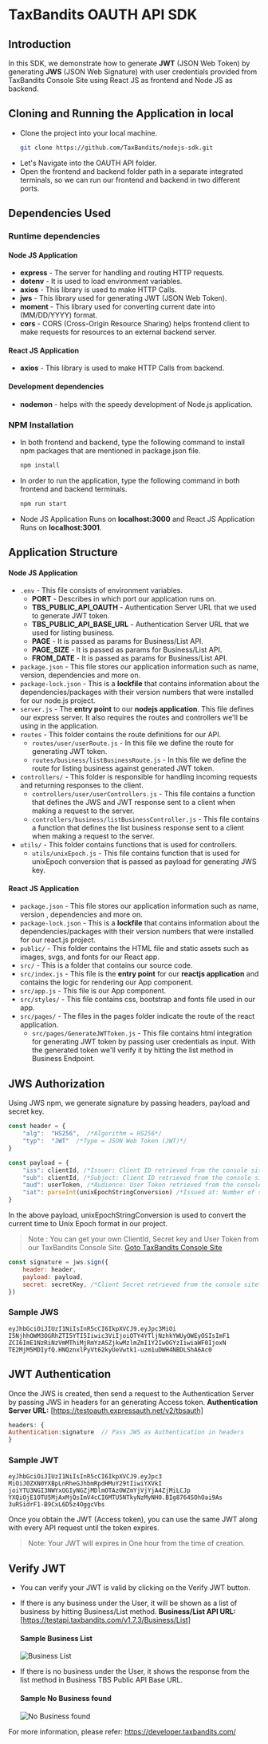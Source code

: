 ﻿# TaxBandits OAUTH API SDK
## Introduction
In this SDK, we demonstrate how to generate **JWT** (JSON Web Token) by generating **JWS** (JSON Web Signature) with user credentials provided from TaxBandits Console Site using React JS as frontend and Node JS as backend.
## Cloning and Running the Application in local

 - Clone the project into your local machine.
    ```bash
    git clone https://github.com/TaxBandits/nodejs-sdk.git
    ```
 - Let's Navigate into the OAUTH API folder.
 - Open the frontend and backend folder path in a separate integrated terminals, so we can run our frontend and backend in two different ports.

## Dependencies Used
### Runtime dependencies
#### Node JS Application
 - **express** - The server for handling and routing HTTP requests.
 - **dotenv** - It is used to load environment variables.
 - **axios** - This library is used to make HTTP Calls.
 - **jws** - This library used for generating JWT (JSON Web Token).
 - **moment** - This library used for converting current date into (MM/DD/YYYY) format.
 - **cors** - CORS (Cross-Origin Resource Sharing) helps frontend client to make requests for resources to an external backend server.
#### React JS Application
 - **axios** - This library is used to make HTTP Calls from backend.
#### Development dependencies
 - **nodemon** - helps with the speedy development of Node.js application.
 ### NPM Installation
 - In both frontend and backend, type the following command to install npm packages that are mentioned in package.json file. 
    ```bash
    npm install
    ```
 - In order to run the application, type the following command in both frontend and backend terminals. 
    ```bash
    npm run start
    ```
 - Node JS Application Runs on  **localhost:3000** and React JS Application Runs on  **localhost:3001**.

## Application Structure
#### Node JS Application
-   `.env`  - This file consists of environment variables.
    - **PORT** - Describes in which port our application runs on.
    - **TBS_PUBLIC_API_OAUTH** - Authentication Server URL that we used to generate JWT token.
    -  **TBS_PUBLIC_API_BASE_URL** - Authentication Server URL that we used for listing business.
    - **PAGE** - It is passed as params for Business/List API.
    - **PAGE_SIZE** - It is passed as params for Business/List API.
	- **FROM_DATE** - It is passed as params for Business/List API.
-   `package.json`  - This file stores our application information such as name, version, dependencies and more on. 
-   `package-lock.json`  - This is a **lockfile** that contains information about the dependencies/packages with their version numbers that were installed for our node.js project.
-   `server.js`  - The **entry point** to our **nodejs application**. This file defines our express server. It also requires the routes and controllers we'll be using in the application.
-   `routes`  - This folder contains the route definitions for our API.
    -   `routes/user/userRoute.js`  - In this file we define the route for generating JWT token.
    -  `routes/business/listBusinessRoute.js`  - In this file we define the route for listing business against generated JWT token.
-   `controllers/`  - This folder is responsible for handling incoming requests and returning responses to the client.
    -   `controllers/user/userControllers.js`  - This file contains a function that defines the JWS and JWT response sent to a client when making a request to the server.
    - `controllers/business/listBusinessController.js`  - This file contains a function that defines the list business response sent to a client when making a request to the server.
-   `utils/`  - This folder contains functions that is used for controllers.
    -   `utils/unixEpoch.js`  - This file contains function that is used for unixEpoch conversion that is passed as payload for generating JWS key.
#### React JS Application
-   `package.json`  - This file stores our application information such as name, version , dependencies and more on. 
-   `package-lock.json`  - This is a **lockfile** that contains information about the dependencies/packages with their version numbers that were installed for our react.js project.
-   `public/`  - This folder contains the HTML file and static assets such as images, svgs, and fonts for our React app.
-   `src/`  - This is a folder that contains our source code.
-   `src/index.js`  - This file is the **entry point** for our **reactjs application** and contains the logic for rendering our App component. 
-   `src/app.js`  -  This file is our App component.
-   `src/styles/`  -  This file contains css, bootstrap and fonts file used in our app.
-   `src/pages/`  -  The files in the pages folder indicate the route of the react application.
    -   `src/pages/GenerateJWTToken.js`  - This file contains html integration for generating JWT token by passing user credentials as input. With the generated token we'll verify it by hitting the list method in Business Endpoint.

## JWS Authorization
Using JWS npm, we generate signature by passing headers, payload and secret key.
```js
const header = {  
    "alg":  "HS256",  /*Algorithm = HS256*/  
    "typ":  "JWT"  /*Type = JSON Web Token (JWT)*/  
}
```
```javascript
const payload = {
    "iss": clientId, /*Issuer: Client ID retrieved from the console site*/
    "sub": clientId, /*Subject: Client ID retrieved from the console site*/
    "aud": userToken, /*Audience: User Token retrieved from the console site*/
    "iat": parseInt(unixEpochStringConversion) /*Issued at: Number of seconds from Jan 1 1970 00:00:00 (Unix epoch format)*/
}
```
In the above payload, unixEpochStringConversion is used to convert the current time to Unix Epoch format in our project.

>Note : You can get your own ClientId, Secret key and User Token from our TaxBandits Console Site. [Goto TaxBandits Console Site](https://sandbox.taxbandits.com/)

```javascript
const signature = jws.sign({
    header: header,
    payload: payload,
    secret: secretKey, /*Client Secret retrieved from the console site*/
})
```
### Sample JWS
```
eyJhbGciOiJIUzI1NiIsInR5cCI6IkpXVCJ9.eyJpc3MiOi  
I5NjhhOWM3OGRhZTI5YTI5Iiwic3ViIjoiOTY4YTljNzhkYWUyOWEyOSIsImF1  
ZCI6ImE1NzRiNzVmMThiMjRmYzA5ZjkwMzlmZmI1Y2IwOGYzIiwiaWF0IjoxN  
TE2MjM5MDIyfQ.HNQznxlPyVt62kyUeVwtk1-uzm1uDWH4NBDLShA6Ac0
```
## JWT Authentication
Once the JWS is created, then send a request to the Authentication Server by passing JWS in headers for an generating Access token.
**Authentication Server URL:** [https://testoauth.expressauth.net/v2/tbsauth]
```javascript
headers: {
Authentication:signature  // Pass JWS as Authentication in headers
}
```
### Sample JWT
```
eyJhbGciOiJIUzI1NiIsInR5cCI6IkpXVCJ9.eyJpc3  
MiOiJ0ZXN0YXBpLnRheGJhbmRpdHMuY29tIiwiYXVkI  
joiYTU3NGI3NWYxOGIyNGZjMDlmOTAzOWZmYjVjYjA4ZjMiLCJp  
YXQiOjE1OTU5MjAxMjQsImV4cCI6MTU5NTkyNzMyNH0.BIg8764SOhOai9As  
3uRSidrF1-B9CxL6D5z4OggcVbs
```
Once you obtain the JWT (Access token), you can use the same JWT along with every API request until the token expires.

>Note: Your JWT will expires in One hour from the time of creation.

## Verify JWT
- You can verify your JWT is valid by clicking on the Verify JWT button.
- If there is any business under the User, it will be shown as a list of business by hitting Business/List method.
**Business/List API URL:** [https://testapi.taxbandits.com/v1.7.3/Business/List] 
    #### Sample Business List
    ![Business List](./TBS_OAUTH_FRONTEND//public//images//listbusiness.png)

- If there is no business under the User, it shows the response from the list method in Business TBS Public API Base URL.
    #### Sample No Business found
    ![No Business found](./TBS_OAUTH_FRONTEND//public/images/nobusiness.png)

For more information, please refer: https://developer.taxbandits.com/


